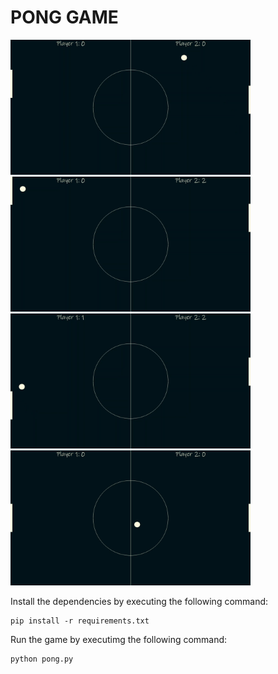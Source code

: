 # PONG GAME

<img src="images/pong1.png" width="384" height="216">
<img src="images/pong2.png" width="384" height="216">
<img src="images/pong3.png" width="384" height="216">
<img src="images/pong4.png" width="384" height="216">

Install the dependencies by executing the following command:

```
pip install -r requirements.txt
```

Run the game by executimg the following command:

```
python pong.py
```

